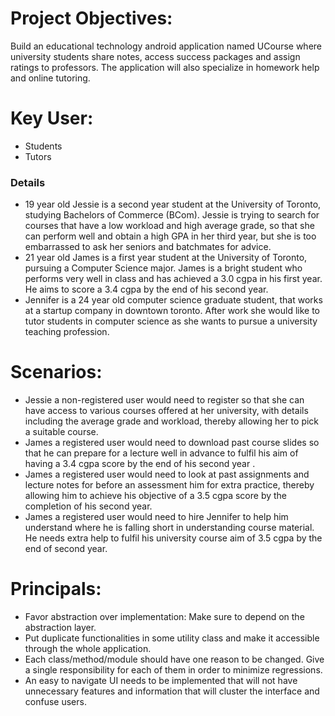 # Project Objectives:
Build an educational technology android application named UCourse where university students share notes,  access success packages and assign ratings to professors. The application will also specialize in homework help and online tutoring.
# Key User:
- Students
- Tutors
### Details 
- 19 year old Jessie is a second year student at the University of Toronto, studying Bachelors of Commerce (BCom). Jessie is trying to search for courses that have a low workload and high average grade, so that she can perform well and obtain a high GPA in her third year, but she is too embarrassed to ask her seniors and batchmates for advice. 
- 21 year old James is a first year student at the University of Toronto, pursuing a Computer Science major. James is a bright student who performs very well in class and has achieved a 3.0 cgpa in his first year. He aims to score a 3.4 cgpa by the end of his second year. 
- Jennifer is a 24 year old computer science graduate student, that works at a startup company in downtown toronto. After work she would like to tutor students in computer science as she wants to pursue a university teaching profession. 
# Scenarios:
- Jessie a non-registered user would need to register so that she can have access to various courses offered at her university, with details including the average grade and workload, thereby allowing her to pick a suitable course. 
- James a registered user would need to download past course slides so that he can prepare for a lecture well in advance to fulfil his aim of having a 3.4 cgpa score by the end of his second year .
- James a registered user would need to look at past assignments and lecture notes for before an assessment him for extra practice, thereby allowing him to achieve his objective of a 3.5 cgpa score by the completion of his second year. 
- James a registered user would need to hire Jennifer to help him understand where he is falling short in understanding course material. He needs extra help to fulfil his university course aim of 3.5 cgpa by the end of second year. 
# Principals:
- Favor abstraction over implementation: Make sure to depend on the abstraction layer. 
- Put duplicate functionalities in some utility class and make it accessible through the whole application.
- Each class/method/module should have one reason to be changed. Give a single responsibility for each of them in order to minimize regressions.
- An easy to navigate UI needs to be implemented that will not have unnecessary features and information that will cluster the interface and confuse users.

